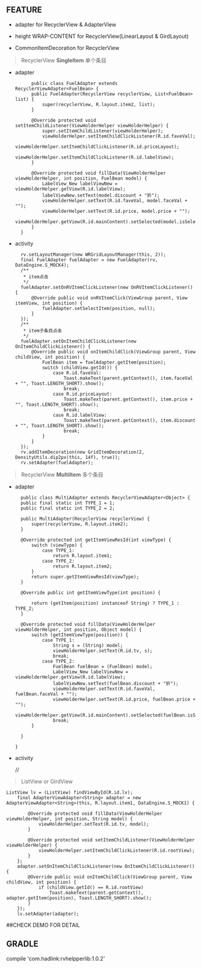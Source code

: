 

## FEATURE ##
- adapter for RecyclerView & AdapterView


- height WRAP-CONTENT for RecyclerView(LinearLayout & GirdLayout)


- CommonItemDecoration for RecyclerView





> RecyclerView **SingleItem** 单个条目




- adapter

		    public class FuelAdapter extends RecyclerViewAdapter<FuelBean> {
		    public FuelAdapter(RecyclerView recyclerView, List<FuelBean> list) {
		        super(recyclerView, R.layout.item2, list);
		    }
		
		    @Override protected void setItemChildListener(ViewHolderHelper viewHolderHelper) {
		        super.setItemChildListener(viewHolderHelper);
		        viewHolderHelper.setItemChildClickListener(R.id.faveVal);
		        viewHolderHelper.setItemChildClickListener(R.id.priceLayout);
		        viewHolderHelper.setItemChildClickListener(R.id.labelView);
		    }
		
		    @Override protected void fillData(ViewHolderHelper viewHolderHelper, int position, FuelBean model) {
		        LabelView_New labelViewNew = viewHolderHelper.getView(R.id.labelView);
		        labelViewNew.setText(model.discount + "折");
		        viewHolderHelper.setText(R.id.faveVal, model.faceVal + "");
		        viewHolderHelper.setText(R.id.price, model.price + "");
		        viewHolderHelper.getView(R.id.mainContent).setSelected(model.isSelect);
		    }
		}



- activity

		rv.setLayoutManager(new WRGridLayoutManager(this, 2));
        final FuelAdapter fuelAdapter = new FuelAdapter(rv, DataEngine.S_MOCK4);
        /**
         * item点击
         */
        fuelAdapter.setOnRVItemClickListener(new OnRVItemClickListener() {
            @Override public void onRVItemClick(ViewGroup parent, View itemView, int position) {
                fuelAdapter.setSelectItem(position, null);
            }
        });
        /**
         * item子条目点击
         */
        fuelAdapter.setOnItemChildClickListener(new OnItemChildClickListener() {
            @Override public void onItemChildClick(ViewGroup parent, View childView, int position) {
                FuelBean item = fuelAdapter.getItem(position);
                switch (childView.getId()) {
                    case R.id.faveVal:
                        Toast.makeText(parent.getContext(), item.faceVal + "", Toast.LENGTH_SHORT).show();
                        break;
                    case R.id.priceLayout:
                        Toast.makeText(parent.getContext(), item.price + "", Toast.LENGTH_SHORT).show();
                        break;
                    case R.id.labelView:
                        Toast.makeText(parent.getContext(), item.discount + "", Toast.LENGTH_SHORT).show();
                        break;
                }
            }
        });
        rv.addItemDecoration(new GridItemDecoration(2, DensityUtils.dip2px(this, 14f), true));
        rv.setAdapter(fuelAdapter);


> RecyclerView **MultiItem** 多个条目

- adapter


	    public class MultiAdapter extends RecyclerViewAdapter<Object> {
	    public final static int TYPE_1 = 1;
	    public final static int TYPE_2 = 2;
	
	    public MultiAdapter(RecyclerView recyclerView) {
	        super(recyclerView, R.layout.item2);
	    }
	
	    @Override protected int getItemViewResId(int viewType) {
	        switch (viewType) {
	            case TYPE_1:
	                return R.layout.item1;
	            case TYPE_2:
	                return R.layout.item2;
	        }
	        return super.getItemViewResId(viewType);
	    }
	
	    @Override public int getItemViewType(int position) {
	
	        return (getItem(position) instanceof String) ? TYPE_1 : TYPE_2;
	    }
	
	    @Override protected void fillData(ViewHolderHelper viewHolderHelper, int position, Object model) {
	        switch (getItemViewType(position)) {
	            case TYPE_1:
	                String s = (String) model;
	                viewHolderHelper.setText(R.id.tv, s);
	                break;
	            case TYPE_2:
	                FuelBean fuelBean = (FuelBean) model;
	                LabelView_New labelViewNew = viewHolderHelper.getView(R.id.labelView);
	                labelViewNew.setText(fuelBean.discount + "折");
	                viewHolderHelper.setText(R.id.faveVal, fuelBean.faceVal + "");
	                viewHolderHelper.setText(R.id.price, fuelBean.price + "");
	                viewHolderHelper.getView(R.id.mainContent).setSelected(fuelBean.isSelect);
	                break;
	        }
	
	    }
	   
	  }

- activity

	//

> ListView or GirdView

    ListView lv = (ListView) findViewById(R.id.lv);
        final AdapterViewAdapter<String> adapter = new AdapterViewAdapter<String>(this, R.layout.item1, DataEngine.S_MOCK1) {

            @Override protected void fillData(ViewHolderHelper viewHolderHelper, int position, String model) {
                viewHolderHelper.setText(R.id.tv, model);
            }

            @Override protected void setItemChildListener(ViewHolderHelper viewHolderHelper) {
                viewHolderHelper.setItemChildClickListener(R.id.rootView);
            }
        };
        adapter.setOnItemChildClickListener(new OnItemChildClickListener() {
            @Override public void onItemChildClick(ViewGroup parent, View childView, int position) {
                if (childView.getId() == R.id.rootView)
                    Toast.makeText(parent.getContext(), adapter.getItem(position), Toast.LENGTH_SHORT).show();
            }
        });
        lv.setAdapter(adapter);


    

##CHECK DEMO FOR DETAIL


## GRADLE ##

compile 'com.hadlink:rvhelpperlib:1.0.2'


